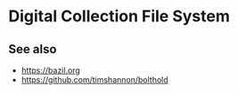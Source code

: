 # Digital Collection File System

## See also

* https://bazil.org
* https://github.com/timshannon/bolthold
